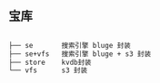 ## 宝库

```bash

├── se       搜索引擎 bluge 封装
├── se+vfs   搜索引擎 bluge + s3 封装
├── store    kvdb封装
└── vfs      s3 封装

```